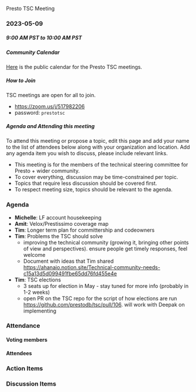 Presto TSC Meeting

### 2023-05-09
##### 9:00 AM PST to 10:00 AM PST

##### Community Calendar

[Here](https://calendar.google.com/calendar/embed?src=linuxfoundation.org_vrjlva5b0u73ps75fvnv5sasi4%40group.calendar.google.com&ctz=America%2FChicago) is the public calendar for the Presto TSC meetings.

##### How to Join

TSC meetings are open for all to join.

* https://zoom.us/j/517982206
* password: `prestotsc`

##### Agenda and Attending this meeting

To attend this meeting or propose a topic, edit this page and add your name to the list of attendees below along with your organization and location. Add any agenda item you wish to discuss, please include relevant links.

* This meeting is for the members of the technical steering committee for Presto + wider community.
* To cover everything, discussion may be time-constrained per topic.
* Topics that require less discussion should be covered first.
* To respect meeting size, topics should be relevant to the agenda.

### Agenda
* **Michelle**: LF account housekeeping
* **Amit**: Velox/Prestissimo coverage map
* **Tim**: Longer term plan for committership and codeowners
* **Tim**: Problems the TSC should solve
    * improving the technical community (growing it, bringing other points of view and perspectives). ensure people get timely responses, feel welcome
    * Document with ideas that Tim shared https://ahanaio.notion.site/Technical-community-needs-c15a13d5d099491fbe65dd76fd455e4e
* **Tim**: TSC elections
    * 3 seats up for election in May - stay tuned for more info (probably in 1-2 weeks) 
    * open PR on the TSC repo for the script of how elections are run https://github.com/prestodb/tsc/pull/106. will work with Deepak on implementing  

### Attendance
#### Voting members

#### Attendees

### Action Items

### Discussion Items
